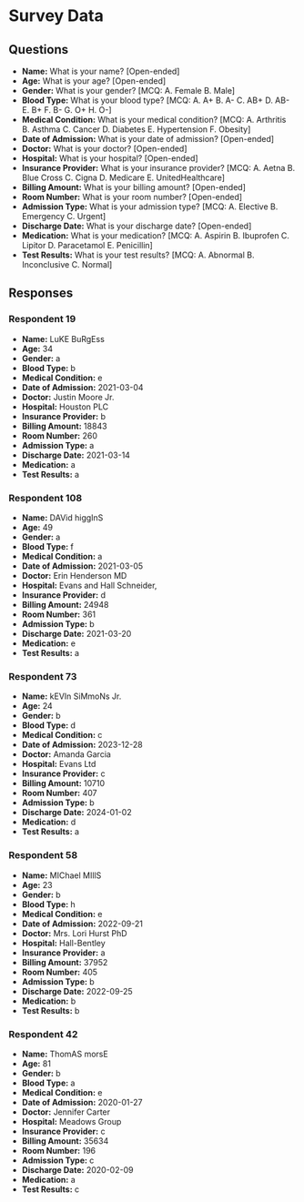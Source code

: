 # Survey Data

## Questions

- **Name:** What is your name? [Open-ended]
- **Age:** What is your age? [Open-ended]
- **Gender:** What is your gender? [MCQ: A. Female B. Male]
- **Blood Type:** What is your blood type? [MCQ: A. A+ B. A- C. AB+ D. AB- E. B+ F. B- G. O+ H. O-]
- **Medical Condition:** What is your medical condition? [MCQ: A. Arthritis B. Asthma C. Cancer D. Diabetes E. Hypertension F. Obesity]
- **Date of Admission:** What is your date of admission? [Open-ended]
- **Doctor:** What is your doctor? [Open-ended]
- **Hospital:** What is your hospital? [Open-ended]
- **Insurance Provider:** What is your insurance provider? [MCQ: A. Aetna B. Blue Cross C. Cigna D. Medicare E. UnitedHealthcare]
- **Billing Amount:** What is your billing amount? [Open-ended]
- **Room Number:** What is your room number? [Open-ended]
- **Admission Type:** What is your admission type? [MCQ: A. Elective B. Emergency C. Urgent]
- **Discharge Date:** What is your discharge date? [Open-ended]
- **Medication:** What is your medication? [MCQ: A. Aspirin B. Ibuprofen C. Lipitor D. Paracetamol E. Penicillin]
- **Test Results:** What is your test results? [MCQ: A. Abnormal B. Inconclusive C. Normal]

## Responses

### Respondent 19

- **Name:** LuKE BuRgEss
- **Age:** 34
- **Gender:** a
- **Blood Type:** b
- **Medical Condition:** e
- **Date of Admission:** 2021-03-04
- **Doctor:** Justin Moore Jr.
- **Hospital:** Houston PLC
- **Insurance Provider:** b
- **Billing Amount:** 18843
- **Room Number:** 260
- **Admission Type:** a
- **Discharge Date:** 2021-03-14
- **Medication:** a
- **Test Results:** a

### Respondent 108

- **Name:** DAVid higgInS
- **Age:** 49
- **Gender:** a
- **Blood Type:** f
- **Medical Condition:** a
- **Date of Admission:** 2021-03-05
- **Doctor:** Erin Henderson MD
- **Hospital:** Evans and Hall Schneider,
- **Insurance Provider:** d
- **Billing Amount:** 24948
- **Room Number:** 361
- **Admission Type:** b
- **Discharge Date:** 2021-03-20
- **Medication:** e
- **Test Results:** a

### Respondent 73

- **Name:** kEVIn SiMmoNs Jr.
- **Age:** 24
- **Gender:** b
- **Blood Type:** d
- **Medical Condition:** c
- **Date of Admission:** 2023-12-28
- **Doctor:** Amanda Garcia
- **Hospital:** Evans Ltd
- **Insurance Provider:** c
- **Billing Amount:** 10710
- **Room Number:** 407
- **Admission Type:** b
- **Discharge Date:** 2024-01-02
- **Medication:** d
- **Test Results:** a

### Respondent 58

- **Name:** MIChael MIllS
- **Age:** 23
- **Gender:** b
- **Blood Type:** h
- **Medical Condition:** e
- **Date of Admission:** 2022-09-21
- **Doctor:** Mrs. Lori Hurst PhD
- **Hospital:** Hall-Bentley
- **Insurance Provider:** a
- **Billing Amount:** 37952
- **Room Number:** 405
- **Admission Type:** b
- **Discharge Date:** 2022-09-25
- **Medication:** b
- **Test Results:** b

### Respondent 42

- **Name:** ThomAS morsE
- **Age:** 81
- **Gender:** b
- **Blood Type:** a
- **Medical Condition:** e
- **Date of Admission:** 2020-01-27
- **Doctor:** Jennifer Carter
- **Hospital:** Meadows Group
- **Insurance Provider:** c
- **Billing Amount:** 35634
- **Room Number:** 196
- **Admission Type:** c
- **Discharge Date:** 2020-02-09
- **Medication:** a
- **Test Results:** c

